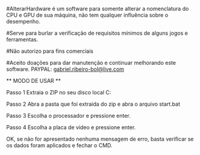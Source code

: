 #AlterarHardware é um software para somente alterar a nomenclatura do CPU e GPU de sua máquina, não tem qualquer influência sobre o desempenho.

#Serve para burlar a verificação de requisitos mínimos de alguns jogos e ferramentas.

#Não autorizo para fins comerciais

#Aceito doações para dar manutenção e continuar melhorando este software.
PAYPAL: 
gabriel.ribeiro-bol@live.com

** MODO DE USAR **

Passo 1
Extraia o ZIP no seu disco local C:

Passo 2
Abra a pasta que foi extraída do zip e abra o arquivo start.bat

Passo 3
Escolha o processador e pressione enter.

Passo 4
Escolha a placa de video e pressione enter.

OK, se não for apresentado nenhuma mensagem de erro, basta verificar se os dados foram aplicados e fechar o CMD.

